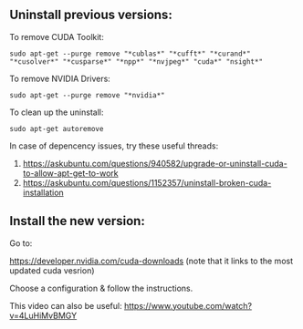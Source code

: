 ## Uninstall previous versions:

To remove CUDA Toolkit:
```
sudo apt-get --purge remove "*cublas*" "*cufft*" "*curand*" "*cusolver*" "*cusparse*" "*npp*" "*nvjpeg*" "cuda*" "nsight*"
```

To remove NVIDIA Drivers:
```
sudo apt-get --purge remove "*nvidia*"
```

To clean up the uninstall:
```
sudo apt-get autoremove
```

In case of depencency issues, try these useful threads:
1. https://askubuntu.com/questions/940582/upgrade-or-uninstall-cuda-to-allow-apt-get-to-work
2. https://askubuntu.com/questions/1152357/uninstall-broken-cuda-installation


## Install the new version:

Go to:

https://developer.nvidia.com/cuda-downloads
(note that it links to the most updated cuda vesrion)

Choose a configuration & follow the instructions.

This video can also be useful: https://www.youtube.com/watch?v=4LuHiMvBMGY
